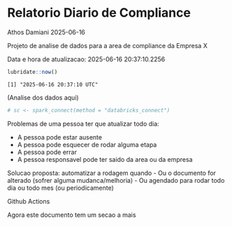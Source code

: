 # Relatorio Diario de Compliance
Athos Damiani
2025-06-16

Projeto de analise de dados para a area de compliance da Empresa X

Data e hora de atualizacao: 2025-06-16 20:37:10.2256

``` r
lubridate::now()
```

    [1] "2025-06-16 20:37:10 UTC"

(Analise dos dados aqui)

``` r
# sc <- spark_connect(method = "databricks_connect")
```

Problemas de uma pessoa ter que atualizar todo dia:

-   A pessoa pode estar ausente
-   A pessoa pode esquecer de rodar alguma etapa
-   A pessoa pode errar
-   A pessoa responsavel pode ter saido da area ou da empresa

Solucao proposta: automatizar a rodagem quando - Ou o documento for
alterado (sofrer alguma mudanca/melhoria) - Ou agendado para rodar todo
dia ou todo mes (ou periodicamente)

Github Actions

Agora este documento tem um secao a mais
